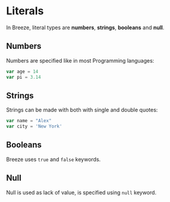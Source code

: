 # Literals

In Breeze, literal types are **numbers**, **strings**, **booleans** and **null**.

## Numbers

Numbers are specified like in most Programming languages:

```ts
var age = 14
var pi = 3.14
```

## Strings

Strings can be made with both with single and double quotes:

```ts
var name = "Alex"
var city = 'New York'
```

## Booleans

Breeze uses ```true``` and ```false``` keywords.

## Null

Null is used as lack of value, is specified using ```null``` keyword.
